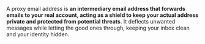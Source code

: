 

A proxy email address is **an intermediary email address that forwards emails to your real account, acting as a shield to keep your actual address private and protected from potential threats**. It deflects unwanted messages while letting the good ones through, keeping your inbox clean and your identity hidden.